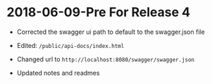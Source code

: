 2018-06-09-Pre For Release 4
============================

- Corrected the swagger ui path to default to the swagger.json file
- Edited: `/public/api-docs/index.html `
- Changed url to `http://localhost:8080/swagger/swagger.json`

- Updated notes and readmes





